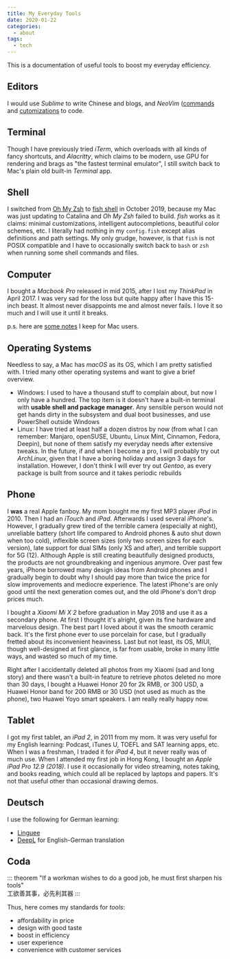 ```yaml
---
title: My Everyday Tools
date: 2020-01-22
categories:
  - about
tags:
  - tech
---
```


This is a documentation of useful tools to boost my everyday efficiency.

<!-- more -->

## Editors

I would use _Sublime_ to write Chinese and blogs, and _NeoVim_ ([commands](vim_commands) and [cutomizations](vim_customize) to code.

## Terminal

Though I have previously tried _iTerm_, which overloads with all kinds of fancy shortcuts, and _Alacritty_, which claims to be modern, use GPU for rendering and brags as "the fastest terminal emulator", I still switch back to Mac's plain old built-in _Terminal_ app.

## Shell

I switched from [Oh My Zsh](https://github.com/ohmyzsh/ohmyzsh) to [fish shell](https://github.com/fish-shell/fish-shell) in October 2019, because my Mac was just updating to Catalina and _Oh My Zsh_ failed to build. _fish_ works as it claims: minimal customizations, intelligent autocompletions, beautiful color schemes, etc. I literally had nothing in my `config.fish` except alias definitions and path settings. My only grudge, however, is that `fish` is not POSIX compatible and I have to occasionally switch back to `bash` or `zsh` when running some shell commands and files.

## Computer

I bought a _Macbook Pro_ released in mid 2015, after I lost my _ThinkPad_ in April 2017. I was very sad for the loss but quite happy after I have this 15-inch beast. It almost never disappoints me and almost never fails. I love it so much and I will use it until it breaks.

p.s. here are [some notes](mac) I keep for Mac users.

## Operating Systems

Needless to say, a Mac has _macOS_ as its OS, which I am pretty satisfied with. I tried many other operating systems and want to give a brief overview.

- Windows: I used to have a thousand stuff to complain about, but now I only have a hundred. The top item is it doesn't have a built-in terminal with **usable shell and package manager**. Any sensible person would not get hands dirty in the subsystem and dual boot businesses, and use PowerShell outside Windows
- Linux: I have tried at least half a dozen distros by now (from what I can remember: Manjaro, openSUSE, Ubuntu, Linux Mint, Cinnamon, Fedora, Deepin), but none of them satisfy my everyday needs after extensive tweaks. In the future, if and when I become a pro, I will probably try out _ArchLinux_, given that I have a boring holiday and assign 3 days for installation. However, I don't think I will ever try out _Gentoo_, as every package is built from source and it takes periodic rebuilds

## Phone

I **was** a real Apple fanboy. My mom bought me my first MP3 player _iPod_ in 2010. Then I had an _iTouch_ and _iPad_. Afterwards I used several _iPhone_'s. However, I gradually grew tired of the terrible camera (especially at night), unreliable battery (short life compared to Android phones & auto shut down when too cold), inflexible screen sizes (only two screen sizes for each version), late support for dual SIMs (only XS and after), and terrible support for 5G (12). Although Apple is still creating beautifully designed products, the products are not groundbreaking and ingenious anymore. Over past few years, iPhone borrowed many design ideas from Android phones and I gradually begin to doubt why I should pay more than twice the price for slow improvements and mediocre experience. The latest iPhone's are only good until the next generation comes out, and the old iPhone's don't drop prices much.

I bought a _Xiaomi Mi X 2_ before graduation in May 2018 and use it as a secondary phone. At first I thought it's alright, given its fine hardware and marvelous design. The best part I loved about it was the smooth ceramic back. It's the first phone ever to use porcelain for case, but I gradually fretted about its inconvenient heaviness. Last but not least, its OS, MIUI, though well-designed at first glance, is far from usable, broke in many little ways, and wasted so much of my time.

Right after I accidentally deleted all photos from my Xiaomi (sad and long story) and there wasn't a built-in feature to retrieve photos deleted no more than 30 days, I bought a Huawei Honor 20 for 2k RMB, or 300 USD, a Huawei Honor band for 200 RMB or 30 USD (not used as much as the phone), two Huawei Yoyo smart speakers. I am really really happy now.

## Tablet

I got my first tablet, an _iPad 2_, in 2011 from my mom. It was very useful for my English learning: Podcast, iTunes U, TOEFL and SAT learning apps, etc. When I was a freshman, I traded it for _iPad 4_, but it never really was of much use. When I attended my first job in Hong Kong, I bought an _Apple iPad Pro 12.9 (2018)_. I use it occasionally for video streaming, notes taking, and books reading, which could all be replaced by laptops and papers. It's not that useful other than occasional drawing demos.

## Deutsch

I use the following for German learning:

- [Linguee](https://www.linguee.com)
- [DeepL](https://www.deepl.com/translator) for English-German translation

## Coda

::: theorem
"If a workman wishes to do a good job, he must first sharpen his tools"  
工欲善其事，必先利其器
:::

Thus, here comes my standards for _tools_:

- affordability in price
- design with good taste
- boost in efficiency
- user experience
- convenience with customer services
